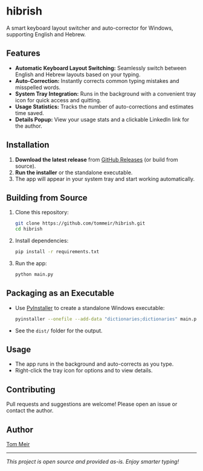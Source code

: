 # hibrish

A smart keyboard layout switcher and auto-corrector for Windows, supporting English and Hebrew.

## Features
- **Automatic Keyboard Layout Switching:** Seamlessly switch between English and Hebrew layouts based on your typing.
- **Auto-Correction:** Instantly corrects common typing mistakes and misspelled words.
- **System Tray Integration:** Runs in the background with a convenient tray icon for quick access and quitting.
- **Usage Statistics:** Tracks the number of auto-corrections and estimates time saved.
- **Details Popup:** View your usage stats and a clickable LinkedIn link for the author.

## Installation
1. **Download the latest release** from [GitHub Releases](https://github.com/tommeir/hibrish/releases) (or build from source).
2. **Run the installer** or the standalone executable.
3. The app will appear in your system tray and start working automatically.

## Building from Source
1. Clone this repository:
   ```sh
   git clone https://github.com/tommeir/hibrish.git
   cd hibrish
   ```
2. Install dependencies:
   ```sh
   pip install -r requirements.txt
   ```
3. Run the app:
   ```sh
   python main.py
   ```

## Packaging as an Executable
- Use [PyInstaller](https://pyinstaller.org/) to create a standalone Windows executable:
  ```sh
  pyinstaller --onefile --add-data "dictionaries;dictionaries" main.py
  ```
- See the `dist/` folder for the output.

## Usage
- The app runs in the background and auto-corrects as you type.
- Right-click the tray icon for options and to view details.

## Contributing
Pull requests and suggestions are welcome! Please open an issue or contact the author.

## Author
[Tom Meir](https://www.linkedin.com/in/tommeir/)

---
*This project is open source and provided as-is. Enjoy smarter typing!* 